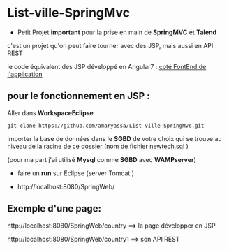 # List-ville-SpringMvc

* Petit Projet **important** pour la prise en main de **SpringMVC** et **Talend**

c'est un projet qu'on peut faire tourner avec des JSP, mais aussi en API REST

le code équivalent des JSP développé en Angular7 : [coté FontEnd de l'application ](https://github.com/amaryassa/List-ville-Angular)


## pour le fonctionnement en JSP :

Aller dans **WorkspaceEclipse**

```git clone https://github.com/amaryassa/List-ville-SpringMvc.git```

importer la base de données dans le **SGBD** de votre choix  qui se trouve au niveau de la racine de ce dossier (nom de fichier [newtech.sql](https://github.com/amaryassa/List-ville-SpringMvc/blob/master/newtech.sql) )

(pour ma part j'ai utilisé **Mysql** comme **SGBD**  avec **WAMPserver**)
 
 * faire un **run**  sur Eclipse  (server Tomcat )
 
 * http://localhost:8080/SpringWeb/
 




## Exemple d'une page:

http://localhost:8080/SpringWeb/country ==> la page développer en JSP

http://localhost:8080/SpringWeb/country1 ==> son API REST
